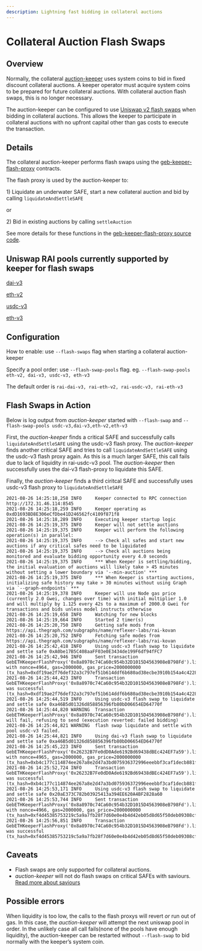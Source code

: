 ```yaml
---
description: Lightning fast bidding in collateral auctions
---
```


# Collateral Auction Flash Swaps

## Overview

Normally, the collateral [auction-keeper](https://github.com/reflexer-labs/auction-keeper) uses system coins to bid in fixed discount collateral auctions. A keeper operator must acquire system coins to be prepared for future collateral auctions. With collateral auction flash swaps, this is no longer necessary.

The auction-keeper can be configured to use [Uniswap v2 flash swaps](https://uniswap.org/docs/v2/core-concepts/flash-swaps/) when bidding in collateral auctions. This allows the keeper to participate in collateral auctions with no upfront capital other than gas costs to execute the transaction.

## Details

The collateral auction-keeper performs flash swaps using the [geb-keeper-flash-proxy](https://github.com/reflexer-labs/geb-keeper-flash-proxy) contracts.

The flash proxy is used by the auction-keeper to:

1\) Liquidate an underwater SAFE, start a new collateral auction and bid by calling `liquidateAndSettleSAFE`

or

2\) Bid in existing auctions by calling `settleAuction`

See more details for these functions in the [geb-keeper-flash-proxy source code](https://github.com/reflexer-labs/geb-keeper-flash-proxy/blob/master/src/GebUniswapV2KeeperFlashProxyETH.sol).

## Uniswap RAI pools currently supported by keeper for flash swaps

[dai-v3](https://info.uniswap.org/#/pools/0xcb0c5d9d92f4f2f80cce7aa271a1e148c226e19d)

[eth-v2](https://v2.info.uniswap.org/pair/0x8ae720a71622e824f576b4a8c03031066548a3b1)

[usdc-v3](https://info.uniswap.org/#/pools/0xfa7d7a0858a45c1b3b7238522a0c0d123900c118)

[eth-v3](https://info.uniswap.org/#/pools/0x14de8287adc90f0f95bf567c0707670de52e3813)

## Configuration

How to enable:  use `--flash-swaps` flag when starting a collateral auction-keeper

Specify a pool order: use `--flash-swap-pools` flag.  eg. `--flash-swap-pools eth-v2, dai-v3, usdc-v3, eth-v3`

The default order is `rai-dai-v3, rai-eth-v2, rai-usdc-v3, rai-eth-v3`

## Flash Swaps in Action

Below is log output from _auction-keeper_ started with `--flash-swap` and  `--flash-swap-pools usdc-v3,dai-v3,eth-v2,eth-v3`

First, the _auction-keeper_ finds a critical SAFE and successfully calls `liquidateAndSettleSAFE` using the usdc-v3 flash proxy.
The _auction-keeper_ finds another critical SAFE and tries to call `liquidateAndSettleSAFE` using the usdc-v3 flash proxy again. 
As this is a much larger SAFE, this call fails due to lack of liquidity in rai-usdc-v3 pool. The _auction-keeper_ then successfully uses the dai-v3 flash-proxy to liquidate this SAFE.

Finally, the _auction-keeper_ finds a third ciritcal SAFE and successfully uses usdc-v3 flash proxy to `liquidateAndSettleSAFE`

```text
2021-08-26 14:25:18,258 INFO     Keeper connected to RPC connection http://172.31.46.114:8545
2021-08-26 14:25:18,259 INFO     Keeper operating as 0xdD1693BD8E306eCfDbe41D246562fc4109f871f8
2021-08-26 14:25:18,289 INFO     Executing keeper startup logic
2021-08-26 14:25:19,375 INFO     Keeper will not settle auctions
2021-08-26 14:25:19,375 INFO     Keeper will perform the following operation(s) in parallel:
2021-08-26 14:25:19,375 INFO     --> Check all safes and start new auctions if any critical safes need to be liquidated
2021-08-26 14:25:19,375 INFO     --> Check all auctions being monitored and evaluate bidding opportunity every 4.0 seconds
2021-08-26 14:25:19,375 INFO     *** When Keeper is settling/bidding, the initial evaluation of auctions will likely take > 45 minutes without setting a lower boundary via '--min-auction' ***
2021-08-26 14:25:19,375 INFO     *** When Keeper is starting auctions, initializing safe history may take > 30 minutes without using Graph via `--graph-endpoints` ***
2021-08-26 14:25:19,378 INFO     Keeper will use Node gas price (currently 2.0 Gwei, changes over time) with initial multiplier 1.0 and will multiply by 1.125 every 42s to a maximum of 2000.0 Gwei for transactions and bids unless model instructs otherwise
2021-08-26 14:25:19,658 INFO     Watching for new blocks
2021-08-26 14:25:19,664 INFO     Started 2 timer(s)
2021-08-26 14:25:20,750 INFO     Getting safe mods from https://api.thegraph.com/subgraphs/name/reflexer-labs/rai-kovan
2021-08-26 14:25:20,752 INFO     Fetching safe modes from https://api.thegraph.com/subgraphs/name/reflexer-labs/rai-kovan
2021-08-26 14:25:42,418 INFO     Using usdc-v3 flash swap to liquidate and settle safe 0xA0be17B5C408aaFF03e0E3434de199F6df94fFC7
2021-08-26 14:25:42,946 INFO     Sent transaction GebETHKeeperFlashProxy('0x8a8970c74Ca60c954b32D1015D4563908eB798Fd').liquidateAndSettleSAFE('0xA0be17B5C408aaFF03e0E3434de199F6df94fFC7') with nonce=4964, gas=2000000, gas_price=2000000000 (tx_hash=0xdf19ae2f76def32a3c797ef51b614ddf6b680ad38ecbe3910b154a4c4228eb0f)
2021-08-26 14:25:44,423 INFO     Transaction GebETHKeeperFlashProxy('0x8a8970c74Ca60c954b32D1015D4563908eB798Fd').liquidateAndSettleSAFE('0xA0be17B5C408aaFF03e0E3434de199F6df94fFC7') was successful (tx_hash=0xdf19ae2f76def32a3c797ef51b614ddf6b680ad38ecbe3910b154a4c4228eb0f)
2021-08-26 14:25:44,519 INFO     Using usdc-v3 flash swap to liquidate and settle safe 0xa46B5d01326d858856396fb80bD06654ED64770f
2021-08-26 14:25:44,820 WARNING  Transaction GebETHKeeperFlashProxy('0x8a8970c74Ca60c954b32D1015D4563908eB798Fd').liquidateAndSettleSAFE('0xa46B5d01326d858856396fb80bD06654ED64770f') will fail, refusing to send (execution reverted: failed bidding)
2021-08-26 14:25:44,821 WARNING  flash swap liquidate and settle with pool usdc-v3 failed.
2021-08-26 14:25:44,821 INFO     Using dai-v3 flash swap to liquidate and settle safe 0xa46B5d01326d858856396fb80bD06654ED64770f
2021-08-26 14:25:45,223 INFO     Sent transaction GebETHKeeperFlashProxy('0x26232B7Fe0dD0Ade6192Bd69438dBEc424EF7a59').liquidateAndSettleSAFE('0xa46B5d01326d858856396fb80bD06654ED64770f') with nonce=4965, gas=2000000, gas_price=2000000000 (tx_hash=0xb4c177c114874ee267a8e2d47a3bd075936372996eeebbf3caf1decb881f2737)
2021-08-26 14:25:52,724 INFO     Transaction GebETHKeeperFlashProxy('0x26232B7Fe0dD0Ade6192Bd69438dBEc424EF7a59').liquidateAndSettleSAFE('0xa46B5d01326d858856396fb80bD06654ED64770f') was successful (tx_hash=0xb4c177c114874ee267a8e2d47a3bd075936372996eeebbf3caf1decb881f2737)
2021-08-26 14:25:53,171 INFO     Using usdc-v3 flash swap to liquidate and settle safe 0x20aE373C782b03925413a394EE620A4BF2828a60
2021-08-26 14:25:53,744 INFO     Sent transaction GebETHKeeperFlashProxy('0x8a8970c74Ca60c954b32D1015D4563908eB798Fd').liquidateAndSettleSAFE('0x20aE373C782b03925413a394EE620A4BF2828a60') with nonce=4966, gas=2000000, gas_price=2000000000 (tx_hash=0xf4d45385753219c5a9a7fb28f7d60e0e4b4d42eb05d8d65f50deb09308cfd1ba)
2021-08-26 14:25:56,851 INFO     Transaction GebETHKeeperFlashProxy('0x8a8970c74Ca60c954b32D1015D4563908eB798Fd').liquidateAndSettleSAFE('0x20aE373C782b03925413a394EE620A4BF2828a60') was successful (tx_hash=0xf4d45385753219c5a9a7fb28f7d60e0e4b4d42eb05d8d65f50deb09308cfd1ba)
```

## Caveats

* Flash swaps are only supported for collateral auctions.
* _auction-keeper_ will not do flash swaps on critical SAFEs with saviours. [Read more about saviours](https://docs.reflexer.finance/integrations/safe-insurance)

## Possible errors

When liquidity is too low, the calls to the flash proxys will revert *or* run out of gas. In this case, the _auction-keeper_ will attempt the next uniswap pool in order.
In the unlikely case all call fails(none of the pools have enough liquidity), the auction-keeper can be restarted without `--flash-swap` to bid normally with the keeper’s system coin.
